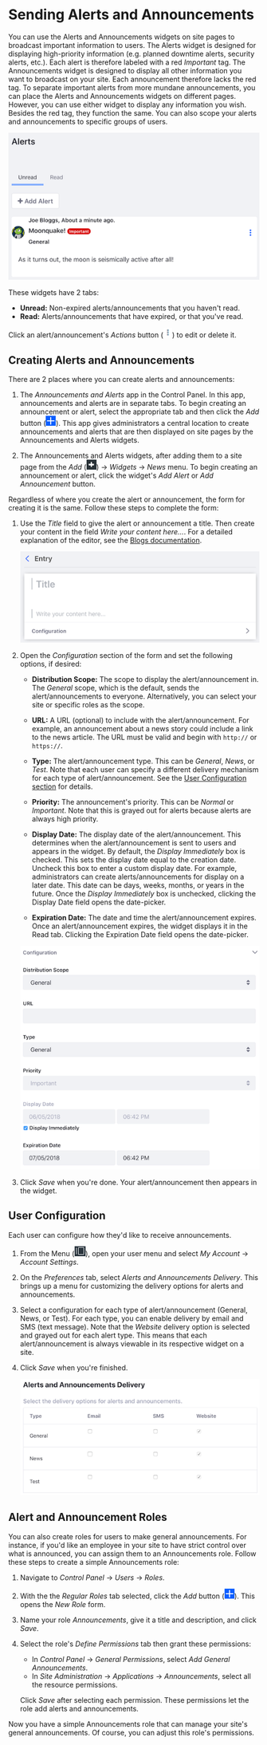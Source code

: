 # Sending Alerts and Announcements [](id=sending-alerts-and-announcements)

You can use the Alerts and Announcements widgets on site pages to broadcast 
important information to users. The Alerts widget is designed for displaying 
high-priority information (e.g. planned downtime alerts, security alerts, etc.). 
Each alert is therefore labeled with a red *Important* tag. The Announcements 
widget is designed to display all other information you want to broadcast on 
your site. Each announcement therefore lacks the red tag. To separate important 
alerts from more mundane announcements, you can place the Alerts and 
Announcements widgets on different pages. However, you can use either widget to 
display any information you wish. Besides the red tag, they function the same. 
You can also scope your alerts and announcements to specific groups of users. 

![Figure 1: The Alerts widget provides administrators with an easy way to communicate important information to appropriate groups of users.](../../../images/alerts-widget.png)

These widgets have 2 tabs: 

-   **Unread:** Non-expired alerts/announcements that you haven't read.
-   **Read:** Alerts/announcements that have expired, or that you've read. 

Click an alert/announcement's *Actions* button 
(![Actions](../../../images/icon-actions.png)) to edit or delete it. 

## Creating Alerts and Announcements [](id=creating-alerts-and-announcements)

There are 2 places where you can create alerts and announcements: 

1.  The *Announcements and Alerts* app in the Control Panel. In this app, 
    announcements and alerts are in separate tabs. To begin creating an 
    announcement or alert, select the appropriate tab and then click the *Add* 
    button 
    (![Add](../../../images/icon-add.png)). 
    This app gives administrators a central location to create announcements and 
    alerts that are then displayed on site pages by the Announcements and Alerts 
    widgets. 

2.  The Announcements and Alerts widgets, after adding them to a site page from 
    the *Add* 
    (![Add](../../../images/icon-control-menu-add.png)) 
    &rarr; *Widgets* &rarr; *News* menu. To begin creating an announcement or 
    alert, click the widget's *Add Alert* or *Add Announcement* button. 

Regardless of where you create the alert or announcement, the form for creating 
it is the same. Follow these steps to complete the form: 

1.  Use the *Title* field to give the alert or announcement a title. Then create 
    your content in the field *Write your content here...*. For a detailed 
    explanation of the editor, see the 
    [Blogs documentation](/discover/portal/-/knowledge_base/7-1/using-the-blog-entry-editor). 

    ![Figure 2: Enter your alert or announcement's title and content.](../../../images/alerts-new-alert.png)

2.  Open the *Configuration* section of the form and set the following options, 
    if desired: 

    -   **Distribution Scope:** The scope to display the alert/announcement in. 
        The *General* scope, which is the default, sends the alert/announcements 
        to everyone. Alternatively, you can select your site or specific roles 
        as the scope. 

    -   **URL:** A URL (optional) to include with the alert/announcement. For 
        example, an announcement about a news story could include a link to the 
        news article. The URL must be valid and begin with `http://` or 
        `https://`. 

    -   **Type:** The alert/announcement type. This can be *General*, *News*, or 
        *Test*. Note that each user can specify a different delivery mechanism 
        for each type of alert/announcement. See the 
        [User Configuration section](#user-configuration) 
        for details. 

    -   **Priority:** The announcement's priority. This can be *Normal* or 
        *Important*. Note that this is grayed out for alerts because alerts are 
        always high priority. 

    -   **Display Date:** The display date of the alert/announcement. This 
        determines when the alert/announcement is sent to users and appears in 
        the widget. By default, the *Display Immediately* box is checked. This 
        sets the display date equal to the creation date. Uncheck this box to 
        enter a custom display date. For example, administrators can create 
        alerts/announcements for display on a later date. This date can be days, 
        weeks, months, or years in the future. Once the *Display Immediately* 
        box is unchecked, clicking the Display Date field opens the date-picker. 

    -   **Expiration Date:** The date and time the alert/announcement expires. 
        Once an alert/announcement expires, the widget displays it in the Read
        tab. Clicking the Expiration Date field opens the date-picker. 

    ![Figure 3: Configure your new alert or announcement.](../../../images/alerts-new-alert-config.png)

3.  Click *Save* when you're done. Your alert/announcement then appears in the 
    widget. 

## User Configuration [](id=user-configuration)

Each user can configure how they'd like to receive announcements. 

1.  From the Menu 
    (![Menu](../../../images/icon-menu.png)), open your user menu and select 
    *My Account* &rarr; *Account Settings*. 

2.  On the *Preferences* tab, select *Alerts and Announcements Delivery*. This 
    brings up a menu for customizing the delivery options for alerts and 
    announcements. 

3.  Select a configuration for each type of alert/announcement (General, News, 
    or Test). For each type, you can enable delivery by email and SMS (text 
    message). Note that the *Website* delivery option is selected and grayed out 
    for each alert type. This means that each alert/announcement is always 
    viewable in its respective widget on a site. 

4.  Click *Save* when you're finished. 

    ![Figure 4: Each user can choose how they receive alerts and announcements.](../../../images/alerts-delivery.png)

## Alert and Announcement Roles [](id=alert-and-announcement-roles)

You can also create roles for users to make general announcements. For instance, 
if you'd like an employee in your site to have strict control over what is 
announced, you can assign them to an Announcements role. Follow these steps to 
create a simple Announcements role: 

1.  Navigate to *Control Panel* &rarr; *Users* &rarr; *Roles*. 

2.  With the the *Regular Roles* tab selected, click the *Add* button 
    (![Add](../../../images/icon-add.png)). This opens the *New Role* form. 

3.  Name your role *Announcements*, give it a title and description, and click 
    *Save*. 

4.  Select the role's *Define Permissions* tab then grant these permissions: 

    -   In *Control Panel* &rarr; *General Permissions*, select *Add General 
        Announcements*. 
    -   In *Site Administration* &rarr; *Applications* &rarr; *Announcements*, 
        select all the resource permissions.

    Click *Save* after selecting each permission. These permissions let the role 
    add alerts and announcements. 

Now you have a simple Announcements role that can manage your site's general 
announcements. Of course, you can adjust this role's permissions. 
